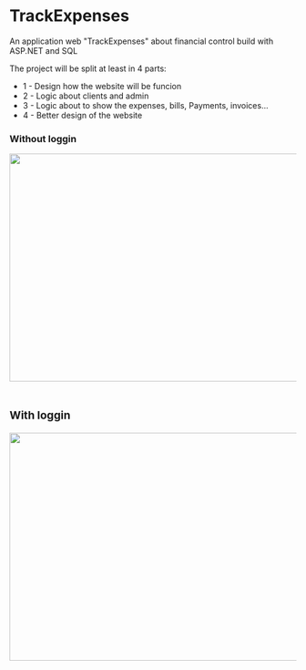# TrackExpenses
An application web "TrackExpenses" about financial control build with ASP.NET and SQL <br>

The project will be split at least in 4 parts:<br>

<ul>
<li>1 - Design how the website will be funcion<br></li>
<li>2 - Logic about clients and admin<br></li>
<li>3 - Logic about to show the expenses, bills, Payments,  invoices...<br></li>
<li>4 - Better design of the website<br></li>
</ul>
<h3><strong>Without loggin</strong</h3>
<p></p>
<img src="https://github.com/user-attachments/assets/a5e81891-a7af-4423-a734-b65f73acc11b" width=1200px height=400px/>

<br>
<br>



<h3><strong>With loggin</strong</h3>
<p></p>
<img src="https://github.com/user-attachments/assets/2f2e494c-65ae-4c8d-bedb-5e4bbe3f497d" width=1200px height=400px/>




